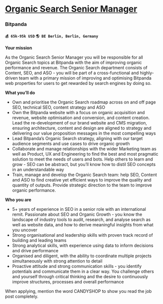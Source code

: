 # [Organic Search Senior Manager](https://www.remotewlb.com/apply/organic-search-senior-manager)  
### Bitpanda  
#### `💰 65k-95k USD` `🌎 BE Berlin, Berlin, Germany`  

**Your mission**

As the Organic Search Senior Manager you will be responsible for all Organic Search topics at Bitpanda with the aim of improving organic performance and revenue. The Organic Search department consists of Content, SEO, and ASO - you will be part of a cross-functional and highly-driven team with a primary mission of improving and optimising Bitpanda web properties for users to get rewarded by search engines by doing so.

**What you’ll do**

  * Own and prioritise the Organic Search roadmap across on and off page SEO, technical SEO, content strategy and ASO
  * Own the Bitpanda website with a focus on organic acquisition and revenue, website optimisation and conversion, and content creation. Lead the re-development of our brand website and CMS migration, ensuring architecture, content and design are aligned to strategy and delivering our value proposition messages in the most compelling ways
  * Lead Bitpanda’s Organic Search strategy, aligning with our target audience segments and use cases to drive organic growth
  * Collaborate and manage relationships with the wider Marketing team as well as Product, UX and Engineering to find the best and most pragmatic solution to meet the needs of users and bots. Help others to learn and grow - SEO can be abstract, but you’ll know how to distil SEO concepts in an understandable way
  * Train, manage and develop the Organic Search team: help SEO, Content and ASO to find creative yet efficient ways to improve the quality and quantity of outputs. Provide strategic direction to the team to improve organic performance.

**Who you are**

  * 5+ years of experience in SEO in a senior role with an international remit. Passionate about SEO and Organic Growth - you know the landscape of industry tools to audit, research, and analyse search as well as website data, and how to derive meaningful insights from what you uncover
  * Strong organisational and leadership skills with proven track record of building and leading teams
  * Strong analytical skills, with experience using data to inform decisions and drive performance
  * Organised and diligent, with the ability to coordinate multiple projects simultaneously with strong attention to detail
  * Proactive attitude and strong communication skills - you identify potentials and communicate them in a clear way. You challenge others and yourself through critical thinking and the desire to continuously improve structures, processes and overall performance

When applying, mention the word CANDYSHOP to show you read the job post completely.

